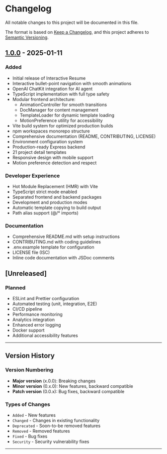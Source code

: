 # Changelog

All notable changes to this project will be documented in this file.

The format is based on [Keep a Changelog](https://keepachangelog.com/en/1.0.0/),
and this project adheres to [Semantic Versioning](https://semver.org/spec/v2.0.0.html).

## [1.0.0] - 2025-01-11

### Added
- Initial release of Interactive Resume
- Interactive bullet-point navigation with smooth animations
- OpenAI ChatKit integration for AI agent
- TypeScript implementation with full type safety
- Modular frontend architecture:
  - AnimationController for smooth transitions
  - DocManager for content management
  - TemplateLoader for dynamic template loading
  - MotionPreference utility for accessibility
- Vite build system for optimized production builds
- npm workspaces monorepo structure
- Comprehensive documentation (README, CONTRIBUTING, LICENSE)
- Environment configuration system
- Production-ready Express backend
- 21 project detail templates
- Responsive design with mobile support
- Motion preference detection and respect

### Developer Experience
- Hot Module Replacement (HMR) with Vite
- TypeScript strict mode enabled
- Separated frontend and backend packages
- Development and production modes
- Automatic template copying to build output
- Path alias support (@/* imports)

### Documentation
- Comprehensive README.md with setup instructions
- CONTRIBUTING.md with coding guidelines
- .env.example template for configuration
- LICENSE file (ISC)
- Inline code documentation with JSDoc comments

## [Unreleased]

### Planned
- ESLint and Prettier configuration
- Automated testing (unit, integration, E2E)
- CI/CD pipeline
- Performance monitoring
- Analytics integration
- Enhanced error logging
- Docker support
- Additional accessibility features

---

## Version History

### Version Numbering

- **Major version** (x.0.0): Breaking changes
- **Minor version** (0.x.0): New features, backward compatible
- **Patch version** (0.0.x): Bug fixes, backward compatible

### Types of Changes

- `Added` - New features
- `Changed` - Changes in existing functionality
- `Deprecated` - Soon-to-be removed features
- `Removed` - Removed features
- `Fixed` - Bug fixes
- `Security` - Security vulnerability fixes

---

[1.0.0]: https://github.com/mjkang-estrella/interactive-resume/releases/tag/v1.0.0

